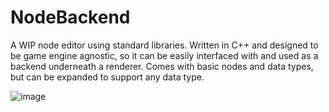 # NodeBackend
A WIP node editor using standard libraries.
Written in C++ and designed to be game engine agnostic, so it can be easily interfaced with and used as a backend underneath a renderer.
Comes with basic nodes and data types, but can be expanded to support any data type.

![image](https://www.dropbox.com/s/voekwaa15y5pvq1/image.png?raw=1)
